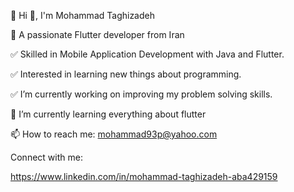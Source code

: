 <!--
**Mohammad-Taghizadeh/Mohammad-Taghizadeh** is a ✨ _special_ ✨ repository because its `README.md` (this file) appears on your GitHub profile.

Here are some ideas to get you started:

- 🔭 I’m currently working on ...
- 🌱 I’m currently learning ...
- 👯 I’m looking to collaborate on ...
- 🤔 I’m looking for help with ...
- 💬 Ask me about ...
- 📫 How to reach me: ...
- 😄 Pronouns: ...
- ⚡ Fun fact: ...
-->
🔭 Hi 👋, I'm Mohammad Taghizadeh

🌱 A passionate Flutter developer from Iran


                                                 
:white_check_mark: Skilled in Mobile Application Development with Java and Flutter.

:white_check_mark: Interested in learning new things about programming.

:white_check_mark: I’m currently working on improving my problem solving skills.

🌱 I’m currently learning everything about flutter

📫 How to reach me: mohammad93p@yahoo.com

 Connect with me:

https://www.linkedin.com/in/mohammad-taghizadeh-aba429159
